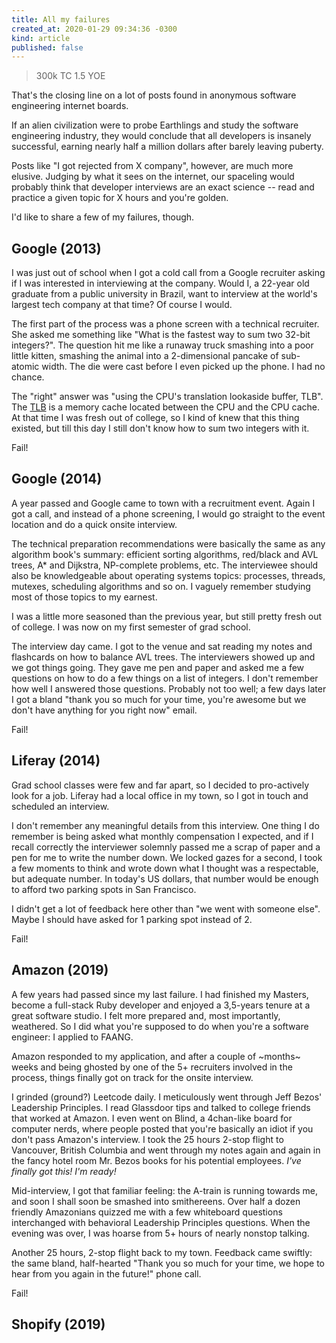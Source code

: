 ```yaml
---
title: All my failures
created_at: 2020-01-29 09:34:36 -0300
kind: article
published: false
---
```


>300k TC 1.5 YOE

That's the closing line on a lot of posts found in anonymous software engineering internet boards.

If an alien civilization were to probe Earthlings and study the software engineering industry, they would conclude that all developers is insanely successful, earning nearly half a million dollars after barely leaving puberty.

Posts like "I got rejected from X company", however, are much more elusive. Judging by what it sees on the internet, our spaceling would probably think that developer interviews are an exact science -- read and practice a given topic for X hours and you're golden.

I'd like to share a few of my failures, though.

<!-- The Office gif fail -->
<!-- more -->

## Google (2013)

I was just out of school when I got a cold call from a Google recruiter asking if I was interested in interviewing at the company. Would I, a 22-year old graduate from a public university in Brazil, want to interview at the world's largest tech company at that time? Of course I would.

The first part of the process was a phone screen with a technical recruiter. She asked me something like "What is the fastest way to sum two 32-bit integers?". The question hit me like a runaway truck smashing into a poor little kitten, smashing the animal into a 2-dimensional pancake of sub-atomic width. The die were cast before I even picked up the phone. I had no chance.

The "right" answer was "using the CPU's translation lookaside buffer, TLB". The [TLB](https://en.wikipedia.org/wiki/Translation_lookaside_buffer) is a memory cache located between the CPU and the CPU cache. At that time I was fresh out of college, so I kind of knew that this thing existed, but till this day I still don't know how to sum two integers with it.

Fail!

## Google (2014)

A year passed and Google came to town with a recruitment event. Again I got a call, and instead of a phone screening, I would go straight to the event location and do a quick onsite interview.

The technical preparation recommendations were basically the same as any algorithm book's summary: efficient sorting algorithms, red/black and AVL trees, A* and Dijkstra, NP-complete problems, etc. The interviewee should also be knowledgeable about operating systems topics: processes, threads, mutexes, scheduling algorithms and so on. I vaguely remember studying most of those topics to my earnest.

I was a little more seasoned than the previous year, but still pretty fresh out of college. I was now on my first semester of grad school.

The interview day came. I got to the venue and sat reading my notes and flashcards on how to balance AVL trees. The interviewers showed up and we got things going. They gave me pen and paper and asked me a few questions on how to do a few things on a list of integers. I don't remember how well I answered those questions. Probably not too well; a few days later I got a bland "thank you so much for your time, you're awesome but we don't have anything for you right now" email.

Fail!

## Liferay (2014)

Grad school classes were few and far apart, so I decided to pro-actively look for a job. Liferay had a local office in my town, so I got in touch and scheduled an interview.

I don't remember any meaningful details from this interview. One thing I do remember is being asked what monthly compensation I expected, and if I recall correctly the interviewer solemnly passed me a scrap of paper and a pen for me to write the number down. We locked gazes for a second, I took a few moments to think and wrote down what I thought was a respectable, but adequate number. In today's US dollars, that number would be enough to afford two parking spots in San Francisco.

I didn't get a lot of feedback here other than "we went with someone else". Maybe I should have asked for 1 parking spot instead of 2.

Fail!

## Amazon (2019)

A few years had passed since my last failure. I had finished my Masters, become a full-stack Ruby developer and enjoyed a 3,5-years tenure at a great software studio. I felt more prepared and, most importantly, weathered. So I did what you're supposed to do when you're a software engineer: I applied to FAANG.

Amazon responded to my application, and after a couple of ~months~ weeks and being ghosted by one of the 5+ recruiters involved in the process, things finally got on track for the onsite interview.

I grinded (ground?) Leetcode daily. I meticulously went through Jeff Bezos' Leadership Principles. I read Glassdoor tips and talked to college friends that worked at Amazon. I even went on Blind, a 4chan-like board for computer nerds, where people posted that you're basically an idiot if you don't pass Amazon's interview. I took the 25 hours 2-stop flight to Vancouver, British Columbia and went through my notes again and again in the fancy hotel room Mr. Bezos books for his potential employees. _I've finally got this! I'm ready!_

Mid-interview, I got that familiar feeling: the A-train is running towards me, and soon I shall soon be smashed into smithereens. Over half a dozen friendly Amazonians quizzed me with a few whiteboard questions interchanged with behavioral Leadership Principles questions. When the evening was over, I was hoarse from 5+ hours of nearly nonstop talking.

Another 25 hours, 2-stop flight back to my town. Feedback came swiftly: the same bland, half-hearted "Thank you so much for your time, we hope to hear from you again in the future!" phone call.

Fail!

## Shopify (2019)


